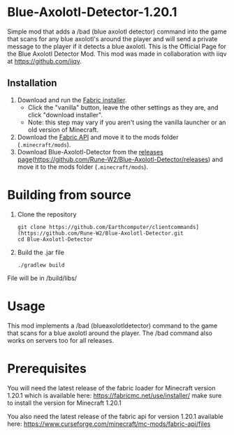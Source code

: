 # Blue-Axolotl-Detector-1.20.1
Simple mod that adds a /bad (blue axolotl detector) command into the game that scans for any blue axolotl's around the player and will send a private message to the player if it detects a blue axolotl.
This is the Official Page for the Blue Axolotl Detector Mod. This mod was made in collaboration with iiqv at https://github.com/iiqv.

## Installation
1. Download and run the [Fabric installer](https://fabricmc.net/use).
   - Click the "vanilla" button, leave the other settings as they are,
     and click "download installer".
   - Note: this step may vary if you aren't using the vanilla launcher
     or an old version of Minecraft.
1. Download the [Fabric API](https://minecraft.curseforge.com/projects/fabric)
   and move it to the mods folder (`.minecraft/mods`).
1. Download Blue-Axolotl-Detector from the [releases page](https://github.com/Earthcomputer/clientcommands/releases)(https://github.com/Rune-W2/Blue-Axolotl-Detector/releases)
   and move it to the mods folder (`.minecraft/mods`).

# Building from source
1. Clone the repository
   ```
   git clone https://github.com/Earthcomputer/clientcommands](https://github.com/Rune-W2/Blue-Axolotl-Detector.git
   cd Blue-Axolotl-Detector
   ```
1. Build the .jar file
   ```
   ./gradlew build
   ```
File will be in /build/libs/

# Usage 

This mod implements a /bad (blueaxolotldetector) command to the game that scans for a blue axolotl around the player. The /bad command also works on servers too for all releases.

# Prerequisites

You will need the latest release of the fabric loader for Minecraft version 1.20.1 which is available here: https://fabricmc.net/use/installer/ make sure to install the version for Minecraft 1.20.1

You also need the latest release of the fabric api for version 1.20.1 available here: https://www.curseforge.com/minecraft/mc-mods/fabric-api/files
